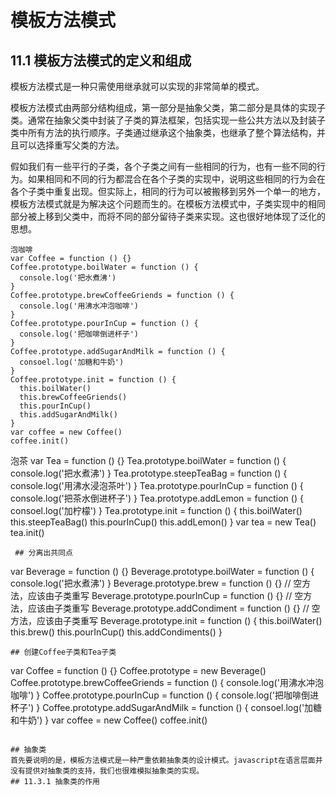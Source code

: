 # 模板方法模式
## 11.1 模板方法模式的定义和组成

模板方法模式是一种只需使用继承就可以实现的非常简单的模式。

模板方法模式由两部分结构组成，第一部分是抽象父类，第二部分是具体的实现子类。通常在抽象父类中封装了子类的算法框架，包括实现一些公共方法以及封装子类中所有方法的执行顺序。子类通过继承这个抽象类，也继承了整个算法结构，并且可以选择重写父类的方法。

假如我们有一些平行的子类，各个子类之间有一些相同的行为，也有一些不同的行为。如果相同和不同的行为都混合在各个子类的实现中，说明这些相同的行为会在各个子类中重复出现。但实际上，相同的行为可以被搬移到另外一个单一的地方，模板方法模式就是为解决这个问题而生的。在模板方法模式中，子类实现中的相同部分被上移到父类中，而将不同的部分留待子类来实现。这也很好地体现了泛化的思想。

```
泡咖啡
var Coffee = function () {}
Coffee.prototype.boilWater = function () {
  console.log('把水煮沸')
}
Coffee.prototype.brewCoffeeGriends = function () {
  console.log('用沸水冲泡咖啡')
}
Coffee.prototype.pourInCup = function () {
  console.log('把咖啡倒进杯子')
}
Coffee.prototype.addSugarAndMilk = function () {
  consoel.log('加糖和牛奶')
}
Coffee.prototype.init = function () {
  this.boilWater()
  this.brewCoffeeGriends()
  this.pourInCup()
  this.addSugarAndMilk()
}
var coffee = new Coffee()
coffee.init()
``````
泡茶
var Tea = function () {}
Tea.prototype.boilWater = function () {
  console.log('把水煮沸')
}
Tea.prototype.steepTeaBag = function () {
  console.log('用沸水浸泡茶叶')
}
Tea.prototype.pourInCup = function () {
  console.log('把茶水倒进杯子')
}
Tea.prototype.addLemon = function () {
  consoel.log('加柠檬')
}
Tea.prototype.init = function () {
  this.boilWater()
  this.steepTeaBag()
  this.pourInCup()
  this.addLemon()
}
var tea = new Tea()
tea.init()
```
 ## 分离出共同点
 ```
var Beverage = function () {}
Beverage.prototype.boilWater = function () {
  console.log('把水煮沸')
}
Beverage.prototype.brew = function () {} // 空方法，应该由子类重写
Beverage.prototype.pourInCup = function () {} // 空方法，应该由子类重写
Beverage.prototype.addCondiment = function () {} // 空方法，应该由子类重写
Beverage.prototype.init = function () {
  this.boilWater()
  this.brew()
  this.pourInCup()
  this.addCondiments()
}
```
## 创建Coffee子类和Tea子类
```
var Coffee = function () {}
Coffee.prototype = new Beverage()
Coffee.prototype.brewCoffeeGriends = function () {
  console.log('用沸水冲泡咖啡')
}
Coffee.prototype.pourInCup = function () {
  console.log('把咖啡倒进杯子')
}
Coffee.prototype.addSugarAndMilk = function () {
  consoel.log('加糖和牛奶')
}
var coffee = new Coffee()
coffee.init()
```

## 抽象类
首先要说明的是，模板方法模式是一种严重依赖抽象类的设计模式。javascript在语言层面并没有提供对抽象类的支持，我们也很难模拟抽象类的实现。
## 11.3.1 抽象类的作用

